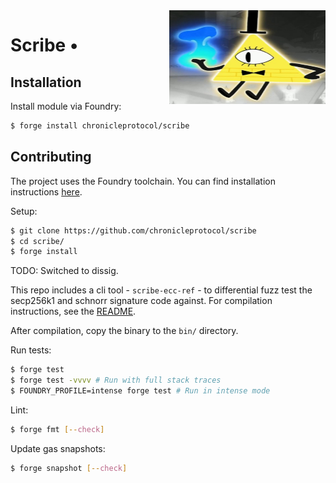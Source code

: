 <img align="right" width="250" height="150" top="100" src="./assets/logo.jpeg">

# Scribe •


## Installation

Install module via Foundry:
```bash
$ forge install chronicleprotocol/scribe
```

## Contributing

The project uses the Foundry toolchain. You can find installation instructions [here](https://getfoundry.sh/).

Setup:
```bash
$ git clone https://github.com/chronicleprotocol/scribe
$ cd scribe/
$ forge install
```

TODO: Switched to dissig.

This repo includes a cli tool - `scribe-ecc-ref` - to differential fuzz test the secp256k1 and schnorr signature code against. For compilation instructions, see the [README](./scribe-ecc-ref/README.md).

After compilation, copy the binary to the `bin/` directory.

Run tests:
```bash
$ forge test
$ forge test -vvvv # Run with full stack traces
$ FOUNDRY_PROFILE=intense forge test # Run in intense mode
```

Lint:
```bash
$ forge fmt [--check]
```

Update gas snapshots:
```bash
$ forge snapshot [--check]
```
